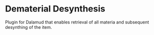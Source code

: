 # Dematerial Desynthesis
Plugin for Dalamud that enables retrieval of all materia and subsequent desynthing of the item.
